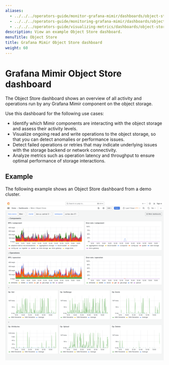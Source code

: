 ```yaml
---
aliases:
  - ../../../operators-guide/monitor-grafana-mimir/dashboards/object-store/
  - ../../../operators-guide/monitoring-grafana-mimir/dashboards/object-store/
  - ../../../operators-guide/visualizing-metrics/dashboards/object-store/
description: View an example Object Store dashboard.
menuTitle: Object Store
title: Grafana Mimir Object Store dashboard
weight: 60
---
```



# Grafana Mimir Object Store dashboard

The Object Store dashboard shows an overview of all activity and operations run by any Grafana Mimir component on the object storage.

Use this dashboard for the following use cases:

- Identify which Mimir components are interacting with the object storage and assess their activity levels.
- Visualize ongoing read and write operations to the object storage, so that you can detect anomalies or performance issues.
- Detect failed operations or retries that may indicate underlying issues with the storage backend or network connectivity.
- Analyze metrics such as operation latency and throughput to ensure optimal performance of storage interactions.

## Example

The following example shows an Object Store dashboard from a demo cluster.

![Grafana Mimir object store dashboard](mimir-object-store.png)
